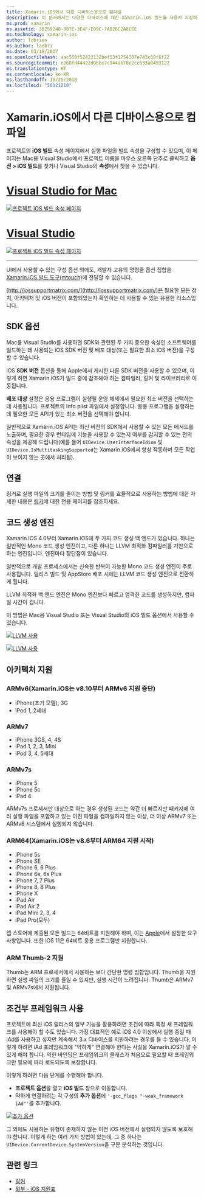 ```yaml
---
title: Xamarin.iOS에서 다른 디바이스용으로 컴파일
description: 이 문서에서는 다양한 디바이스에 대한 Xamarin.iOS 빌드를 사용자 지정하는 데 사용할 수 있는 다양한 빌드 구성 옵션을 설명합니다.
ms.prod: xamarin
ms.assetid: 3B259248-887E-3E4F-E09C-7AD28C2A8CEE
ms.technology: xamarin-ios
author: lobrien
ms.author: laobri
ms.date: 03/18/2017
ms.openlocfilehash: aac558f52423132bef53f1754307e743c69f6f22
ms.sourcegitcommit: e268fd44422d0bbc7c944a678e2cc633a0493122
ms.translationtype: HT
ms.contentlocale: ko-KR
ms.lasthandoff: 10/25/2018
ms.locfileid: "50121210"
---
```

# <a name="compiling-for-different-devices-in-xamarinios"></a>Xamarin.iOS에서 다른 디바이스용으로 컴파일

프로젝트의 **iOS 빌드** 속성 페이지에서 실행 파일의 빌드 속성을 구성할 수 있으며, 이 페이지는 Mac용 Visual Studio에서 프로젝트 이름을 마우스 오른쪽 단추로 클릭하고 **옵션 > iOS 빌드**를 찾거나 Visual Studio의 **속성**에서 찾을 수 있습니다.

# <a name="visual-studio-for-mactabmacos"></a>[Visual Studio for Mac](#tab/macos)


[![](compiling-for-different-devices-images/image1.png "프로젝트 iOS 빌드 속성 페이지")](compiling-for-different-devices-images/image1.png#lightbox) 

# <a name="visual-studiotabwindows"></a>[Visual Studio](#tab/windows)

[![](compiling-for-different-devices-images/image1a.png "프로젝트 iOS 빌드 속성 페이지")](compiling-for-different-devices-images/image1a.png#lightbox)

-----

UI에서 사용할 수 있는 구성 옵션 외에도, 개발자 고유의 명령줄 옵션 집합을 [Xamarin.iOS 빌드 도구(mtouch)](~/ios/deploy-test/mtouch.md)에 전달할 수 있습니다.

[http://iossupportmatrix.com/](http://iossupportmatrix.com/)은 필요한 모든 장치, 아키텍처 및 iOS 버전이 포함되었는지 확인하는 데 사용할 수 있는 유용한 리소스입니다.

 <a name="SDK_Options" />


## <a name="sdk-options"></a>SDK 옵션

Mac용 Visual Studio를 사용하면 SDK와 관련된 두 가지 중요한 속성인 소프트웨어를 빌드하는 데 사용되는 iOS SDK 버전 및 배포 대상(또는 필요한 최소 iOS 버전)을 구성할 수 있습니다.

iOS **SDK 버전** 옵션을 통해 Apple에서 게시한 다른 SDK 버전을 사용할 수 있으며, 이렇게 하면 Xamarin.iOS가 빌드 중에 참조해야 하는 컴파일러, 링커 및 라이브러리로 이동됩니다. 

**배포 대상** 설정은 응용 프로그램이 실행될 운영 체제에서 필요한 최소 버전을 선택하는 데 사용됩니다. 프로젝트의 Info.plist 파일에서 설정합니다. 응용 프로그램을 실행하는 데 필요한 모든 API가 있는 최소 버전을 선택해야 합니다.

일반적으로 Xamarin.iOS API는 최신 버전의 SDK에서 사용할 수 있는 모든 메서드를 노출하며, 필요한 경우 런타임에 기능을 사용할 수 있는지 여부를 감지할 수 있는 편의 속성을 제공해 드립니다(예를 들어 `UIDevice.UserInterfaceIdiom` 및 `UIDevice.IsMultitaskingSupported`는 Xamarin.iOS에서 항상 작동하며 모든 작업이 보이지 않는 곳에서 처리됨).

 <a name="Linking" />


## <a name="linking"></a>연결

링커로 실행 파일의 크기를 줄이는 방법 및 링커를 효율적으로 사용하는 방법에 대한 자세한 내용은 [링커](~/ios/deploy-test/linker.md)에 대한 전용 페이지를 참조하세요.

 <a name="Code_Generation_Engine" />


## <a name="code-generation-engine"></a>코드 생성 엔진

Xamarin.iOS 4.0부터 Xamarin.iOS에 두 가지 코드 생성 백 엔드가 있습니다. 하나는 일반적인 Mono 코드 생성 엔진이고, 다른 하나는 LLVM 최적화 컴파일러를 기반으로 하는 엔진입니다. 엔진마다 장단점이 있습니다.

일반적으로 개발 프로세스에서는 신속한 반복이 가능한 Mono 코드 생성 엔진이 주로 사용됩니다. 릴리스 빌드 및 AppStore 배포 시에는 LLVM 코드 생성 엔진으로 전환하게 됩니다.

LLVM 최적화 백 엔드 엔진은 Mono 엔진보다 빠르고 엄격한 코드를 생성하지만, 컴파일 시간이 깁니다.

이 방법은 Mac용 Visual Studio 또는 Visual Studio의 iOS 빌드 옵션에서 사용할 수 있습니다.

[![](compiling-for-different-devices-images/image2.png "LLVM 사용")](compiling-for-different-devices-images/image2.png#lightbox)

[![](compiling-for-different-devices-images/image2a.png "LLVM 사용")](compiling-for-different-devices-images/image2a.png#lightbox)

 <a name="ARMV7_and_ARMV7s_support" />


## <a name="architecture-support"></a>아키텍처 지원

<a name="armv6-discontinued" />

### <a name="armv6-xamarinios-discontinued-support-for-armv6-with-v810"></a>ARMv6(Xamarin.iOS는 v8.10부터 ARMv6 지원 중단)

- iPhone(초기 모델), 3G
- iPod 1, 2세대

### <a name="armv7"></a>ARMv7

- iPhone 3GS, 4, 4S
- iPad 1, 2, 3, Mini
- iPod 3, 4, 5세대

### <a name="armv7s"></a>ARMv7s

- iPhone 5
- iPhone 5c
- iPad 4

ARMv7s 프로세서만 대상으로 하는 경우 생성된 코드는 약간 더 빠르지만 패키지에 여러 실행 파일을 포함하고 있는 이진 파일을 컴파일하지 않는 이상, 더 이상 ARMv7 또는 ARMv6 시스템에서 실행되지 않습니다.

### <a name="arm64-xamarinios-started-supporting-arm64-in-v86"></a>ARM64(Xamarin.iOS는 v8.6부터 ARM64 지원 시작)

- iPhone 5s
- iPhone SE
- iPhone 6, 6 Plus
- iPhone 6s, 6s Plus
- iPhone 7, 7 Plus
- iPhone 8, 8 Plus
- iPhone X
- iPad Air
- iPad Air 2
- iPad Mini 2, 3, 4
- iPad Pro(모두)

앱 스토어에 제출된 모든 빌드는 64비트를 지원해야 하며, 이는 [Apple](https://developer.apple.com/news/?id=12172014b)에서 설정한 요구 사항입니다. 또한 iOS 11은 64비트 응용 프로그램만 지원합니다.

 <a name="ARM_Thumb_Support" />


### <a name="arm-thumb-2-support"></a>ARM Thumb-2 지원

Thumb는 ARM 프로세서에서 사용하는 보다 간단한 명령 집합입니다. Thumb을 지원하면 실행 파일의 크기를 줄일 수 있지만, 실행 시간이 느려집니다. Thumb은 ARMv7 및 ARMv7s에서 지원됩니다.

 <a name="Conditional_framwork_useage" />


## <a name="conditional-framework-usage"></a>조건부 프레임워크 사용

프로젝트에 최신 iOS 릴리스의 일부 기능을 활용하려면 조건에 따라 특정 새 프레임워크를 사용해야 할 수도 있습니다. 가장 대표적인 예로 iOS 4.0 이상에서 실행 중일 때 iAd를 사용하고 싶지만 계속해서 3.x 디바이스를 지원하려는 경우를 들 수 있습니다. 이렇게 하려면 iAd 프레임워크에 "약하게" 연결해야 한다는 사실을 Xamarin.iOS가 알 수 있게 해야 합니다. 약한 바인딩은 프레임워크의 클래스가 처음으로 필요할 때 프레임워크만 필요에 따라 로드되도록 보장합니다.

이렇게 하려면 다음 단계를 수행해야 합니다.

-  **프로젝트 옵션**을 열고 **iOS 빌드** 창으로 이동합니다.
-  약하게 연결하려는 각 구성의 **추가 옵션**에 `'-gcc_flags "-weak_framework iAd"'`를 추가합니다.


[![](compiling-for-different-devices-images/image3.png "추가 옵션")](compiling-for-different-devices-images/image3.png#lightbox)


그 외에도 사용하는 유형이 존재하지 않는 이전 iOS 버전에서 실행되지 않도록 보호해야 합니다. 이렇게 하는 여러 가지 방법이 있는데, 그 중 하나는 `UIDevice.CurrentDevice.SystemVersion`을 구문 분석하는 것입니다.



## <a name="related-links"></a>관련 링크

- [링커](~/ios/deploy-test/linker.md)
- [외부 - iOS 지원표](http://iossupportmatrix.com/)
